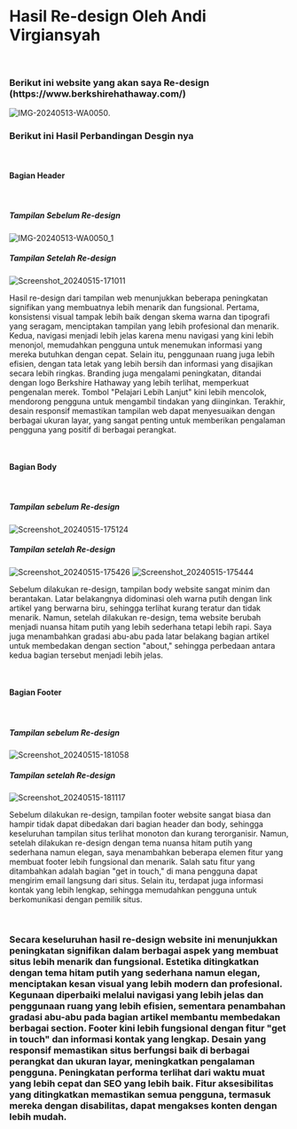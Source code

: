 <h1>Hasil Re-design Oleh Andi Virgiansyah</h1>
<br>
<h3>Berikut ini website yang akan saya Re-design (https://www.berkshirehathaway.com/)</h3>

![IMG-20240513-WA0050](https://github.com/AndiVirgiansyah/Re-designWeb/assets/168497716/5825c32d-9de6-4f19-a9df-011b394d4b9d).

<h3>Berikut ini Hasil Perbandingan Desgin nya</h3>
<br>
<h4>Bagian Header</h4>
<br>
<h5>Tampilan Sebelum Re-design</h5>

![IMG-20240513-WA0050_1](https://github.com/AndiVirgiansyah/Re-designWeb/assets/168497716/14154379-a5f5-4ef8-953e-26a740b3daf0)

<h5>Tampilan Setelah Re-design</h5>

![Screenshot_20240515-171011](https://github.com/AndiVirgiansyah/Re-designWeb/assets/168497716/e85fd2b7-dc67-4bba-9751-eadc80f48e13)

<p>Hasil re-design dari tampilan web menunjukkan beberapa peningkatan signifikan yang membuatnya lebih menarik dan fungsional. Pertama, konsistensi visual tampak lebih baik dengan skema warna dan tipografi yang seragam, menciptakan tampilan yang lebih profesional dan menarik. Kedua, navigasi menjadi lebih jelas karena menu navigasi yang kini lebih menonjol, memudahkan pengguna untuk menemukan informasi yang mereka butuhkan dengan cepat. Selain itu, penggunaan ruang juga lebih efisien, dengan tata letak yang lebih bersih dan informasi yang disajikan secara lebih ringkas. Branding juga mengalami peningkatan, ditandai dengan logo Berkshire Hathaway yang lebih terlihat, memperkuat pengenalan merek. Tombol "Pelajari Lebih Lanjut" kini lebih mencolok, mendorong pengguna untuk mengambil tindakan yang diinginkan. Terakhir, desain responsif memastikan tampilan web dapat menyesuaikan dengan berbagai ukuran layar, yang sangat penting untuk memberikan pengalaman pengguna yang positif di berbagai perangkat.</p>
<br>

<h4>Bagian Body</h4>
<br>
<h5>Tampilan sebelum Re-design</h5>

![Screenshot_20240515-175124](https://github.com/AndiVirgiansyah/Re-designWeb/assets/168497716/6ce8e38d-1189-47bf-8cb2-d9599ffbb8a6)


<h5>Tampilan setelah Re-design</h5>

![Screenshot_20240515-175426](https://github.com/AndiVirgiansyah/Re-designWeb/assets/168497716/64402766-ab70-4e33-91f3-a581ead44ebe)
![Screenshot_20240515-175444](https://github.com/AndiVirgiansyah/Re-designWeb/assets/168497716/1a0d1506-b13d-49ac-b9c5-90fbda9a8f57)

<p>Sebelum dilakukan re-design, tampilan body website sangat minim dan berantakan. Latar belakangnya didominasi oleh warna putih dengan link artikel yang berwarna biru, sehingga terlihat kurang teratur dan tidak menarik. Namun, setelah dilakukan re-design, tema website berubah menjadi nuansa hitam putih yang lebih sederhana tetapi lebih rapi. Saya juga menambahkan gradasi abu-abu pada latar belakang bagian artikel untuk membedakan dengan section "about," sehingga perbedaan antara kedua bagian tersebut menjadi lebih jelas.</p>
<br>

<h4>Bagian Footer</h4>
<br>
<h5>Tampilan sebelum Re-design</h5>

![Screenshot_20240515-181058](https://github.com/AndiVirgiansyah/Re-designWeb/assets/168497716/c0fbb62a-49aa-46dc-b7ef-d00e6d39f807)


<h5>Tampilan setelah Re-design</h5>

![Screenshot_20240515-181117](https://github.com/AndiVirgiansyah/Re-designWeb/assets/168497716/dd797114-6aa9-4ad0-8558-f417fa8d3dba)

<p>Sebelum dilakukan re-design, tampilan footer website sangat biasa dan hampir tidak dapat dibedakan dari bagian header dan body, sehingga keseluruhan tampilan situs terlihat monoton dan kurang terorganisir. Namun, setelah dilakukan re-design dengan tema nuansa hitam putih yang sederhana namun elegan, saya menambahkan beberapa elemen fitur yang membuat footer lebih fungsional dan menarik. Salah satu fitur yang ditambahkan adalah bagian "get in touch," di mana pengguna dapat mengirim email langsung dari situs. Selain itu, terdapat juga informasi kontak yang lebih lengkap, sehingga memudahkan pengguna untuk berkomunikasi dengan pemilik situs.</p>
<br>

<h3>Secara keseluruhan hasil re-design website ini menunjukkan peningkatan signifikan dalam berbagai aspek yang membuat situs lebih menarik dan fungsional. Estetika ditingkatkan dengan tema hitam putih yang sederhana namun elegan, menciptakan kesan visual yang lebih modern dan profesional. Kegunaan diperbaiki melalui navigasi yang lebih jelas dan penggunaan ruang yang lebih efisien, sementara penambahan gradasi abu-abu pada bagian artikel membantu membedakan berbagai section. Footer kini lebih fungsional dengan fitur "get in touch" dan informasi kontak yang lengkap. Desain yang responsif memastikan situs berfungsi baik di berbagai perangkat dan ukuran layar, meningkatkan pengalaman pengguna. Peningkatan performa terlihat dari waktu muat yang lebih cepat dan SEO yang lebih baik. Fitur aksesibilitas yang ditingkatkan memastikan semua pengguna, termasuk mereka dengan disabilitas, dapat mengakses konten dengan lebih mudah.</h3>
